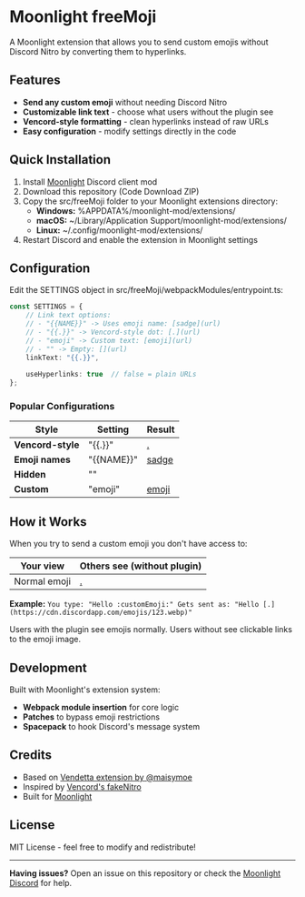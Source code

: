 #  Moonlight freeMoji

A Moonlight extension that allows you to send custom emojis without Discord Nitro by converting them to hyperlinks.

##  Features

- **Send any custom emoji** without needing Discord Nitro
- **Customizable link text** - choose what users without the plugin see  
- **Vencord-style formatting** - clean hyperlinks instead of raw URLs
- **Easy configuration** - modify settings directly in the code

##  Quick Installation

1. Install [Moonlight](https://moonlight-mod.github.io/) Discord client mod
2. Download this repository (Code  Download ZIP)
3. Copy the src/freeMoji folder to your Moonlight extensions directory:
   - **Windows:** %APPDATA%/moonlight-mod/extensions/
   - **macOS:** ~/Library/Application Support/moonlight-mod/extensions/
   - **Linux:** ~/.config/moonlight-mod/extensions/
4. Restart Discord and enable the extension in Moonlight settings

##  Configuration

Edit the SETTINGS object in src/freeMoji/webpackModules/entrypoint.ts:

```typescript
const SETTINGS = {
    // Link text options:
    // - "{{NAME}}" -> Uses emoji name: [sadge](url)
    // - "{{.}}" -> Vencord-style dot: [.](url) 
    // - "emoji" -> Custom text: [emoji](url)
    // - "" -> Empty: [](url)
    linkText: "{{.}}",
    
    useHyperlinks: true  // false = plain URLs
};
```

###  Popular Configurations

| Style | Setting | Result |
|-------|---------|---------|
| **Vencord-style** | "{{.}}" | [.](emoji-url) |
| **Emoji names** | "{{NAME}}" | [sadge](emoji-url) |
| **Hidden** | "" | [](emoji-url) |
| **Custom** | "emoji" | [emoji](emoji-url) |

##  How it Works

When you try to send a custom emoji you don't have access to:

| Your view | Others see (without plugin) |
|-----------|----------------------------|
|  Normal emoji | [.](https://cdn.discordapp.com/emojis/123.webp) |

**Example:**
`
You type: "Hello :customEmoji:"
Gets sent as: "Hello [.](https://cdn.discordapp.com/emojis/123.webp)"
`

Users with the plugin see emojis normally. Users without see clickable links to the emoji image.

##  Development

Built with Moonlight's extension system:
- **Webpack module insertion** for core logic
- **Patches** to bypass emoji restrictions  
- **Spacepack** to hook Discord's message system

##  Credits

- Based on [Vendetta extension by @maisymoe](https://github.com/vendetta-mod/VendettaPlugins)
- Inspired by [Vencord's fakeNitro](https://github.com/Vendicated/Vencord/tree/main/src/plugins/fakeNitro)
- Built for [Moonlight](https://moonlight-mod.github.io/)

##  License

MIT License - feel free to modify and redistribute!

---

**Having issues?** Open an issue on this repository or check the [Moonlight Discord](https://discord.gg/FdZBTFCP6F) for help.